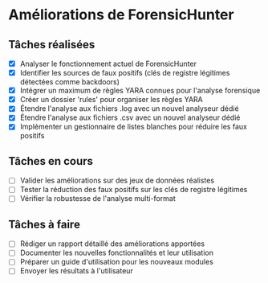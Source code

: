 # Améliorations de ForensicHunter

## Tâches réalisées
- [x] Analyser le fonctionnement actuel de ForensicHunter
- [x] Identifier les sources de faux positifs (clés de registre légitimes détectées comme backdoors)
- [x] Intégrer un maximum de règles YARA connues pour l'analyse forensique
- [x] Créer un dossier 'rules' pour organiser les règles YARA
- [x] Étendre l'analyse aux fichiers .log avec un nouvel analyseur dédié
- [x] Étendre l'analyse aux fichiers .csv avec un nouvel analyseur dédié
- [x] Implémenter un gestionnaire de listes blanches pour réduire les faux positifs

## Tâches en cours
- [ ] Valider les améliorations sur des jeux de données réalistes
- [ ] Tester la réduction des faux positifs sur les clés de registre légitimes
- [ ] Vérifier la robustesse de l'analyse multi-format

## Tâches à faire
- [ ] Rédiger un rapport détaillé des améliorations apportées
- [ ] Documenter les nouvelles fonctionnalités et leur utilisation
- [ ] Préparer un guide d'utilisation pour les nouveaux modules
- [ ] Envoyer les résultats à l'utilisateur
